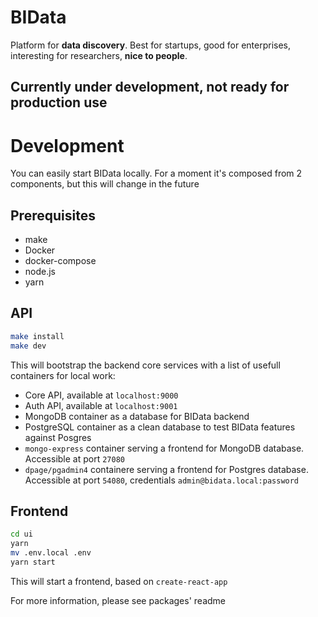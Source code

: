 # BIData
Platform for **data discovery**. Best for startups, good for enterprises, interesting for researchers, **nice to people**.

## Currently under development, not ready for production use

# Development
You can easily start BIData locally. For a moment it's composed from 2 components, but this will change in the future

## Prerequisites
* make
* Docker
* docker-compose
* node.js
* yarn

## API
```bash
make install
make dev
```

This will bootstrap the backend core services with a list of usefull containers for local work:
* Core API, available at `localhost:9000`
* Auth API, available at `localhost:9001`
* MongoDB container as a database for BIData backend
* PostgreSQL container as a clean database to test BIData features against Posgres
* `mongo-express` container serving a frontend for MongoDB database. Accessible at port `27080`
* `dpage/pgadmin4` containere serving a frontend for Postgres database. Accessible at port `54080`, credentials `admin@bidata.local:password`


## Frontend
```bash
cd ui
yarn
mv .env.local .env
yarn start
```

This will start a frontend, based on `create-react-app`

For more information, please see packages' readme

